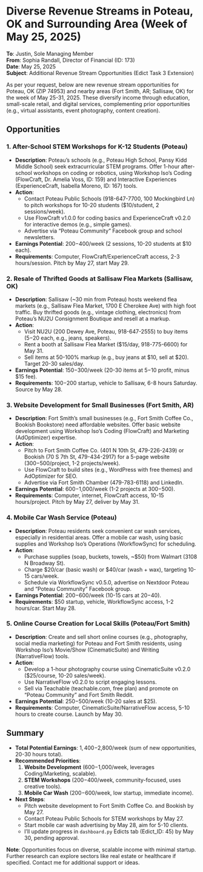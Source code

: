 # Diverse Revenue Streams in Poteau, OK and Surrounding Area (Week of May 25, 2025)

**To**: Justin, Sole Managing Member  
**From**: Sophia Randall, Director of Financial (ID: 173)  
**Date**: May 25, 2025  
**Subject**: Additional Revenue Stream Opportunities (Edict Task 3 Extension)

As per your request, below are new revenue stream opportunities for Poteau, OK (ZIP 74953) and nearby areas (Fort Smith, AR; Sallisaw, OK) for the week of May 25-31, 2025. These diversify income through education, small-scale retail, and digital services, complementing prior opportunities (e.g., virtual assistants, event photography, content creation).

## Opportunities

### 1. After-School STEM Workshops for K-12 Students (Poteau)
- **Description**: Poteau’s schools (e.g., Poteau High School, Pansy Kidd Middle School) seek extracurricular STEM programs. Offer 1-hour after-school workshops on coding or robotics, using Workshop Iso’s Coding (FlowCraft, Dr. Amelia Voss, ID: 159) and Interactive Experiences (ExperienceCraft, Isabella Moreno, ID: 167) tools.
- **Action**:
  - Contact Poteau Public Schools (918-647-7700, 100 Mockingbird Ln) to pitch workshops for 10-20 students ($10/student, 2 sessions/week).
  - Use FlowCraft v1.0.0 for coding basics and ExperienceCraft v0.2.0 for interactive demos (e.g., simple games).
  - Advertise via “Poteau Community” Facebook group and school newsletters.
- **Earnings Potential**: $200-$400/week (2 sessions, 10-20 students at $10 each).
- **Requirements**: Computer, FlowCraft/ExperienceCraft access, 2-3 hours/session. Pitch by May 27, start May 29.

### 2. Resale of Thrifted Goods at Sallisaw Flea Markets (Sallisaw, OK)
- **Description**: Sallisaw (~30 min from Poteau) hosts weekend flea markets (e.g., Sallisaw Flea Market, 1700 E Cherokee Ave) with high foot traffic. Buy thrifted goods (e.g., vintage clothing, electronics) from Poteau’s NU2U Consignment Boutique and resell at a markup.
- **Action**:
  - Visit NU2U (200 Dewey Ave, Poteau, 918-647-2555) to buy items ($5-$20 each, e.g., jeans, speakers).
  - Rent a booth at Sallisaw Flea Market ($15/day, 918-775-6600) for May 31.
  - Sell items at 50-100% markup (e.g., buy jeans at $10, sell at $20). Target 20-30 sales/day.
- **Earnings Potential**: $150-$300/week (20-30 items at $5-$10 profit, minus $15 fee).
- **Requirements**: $100-$200 startup, vehicle to Sallisaw, 6-8 hours Saturday. Source by May 28.

### 3. Website Development for Small Businesses (Fort Smith, AR)
- **Description**: Fort Smith’s small businesses (e.g., Fort Smith Coffee Co., Bookish Bookstore) need affordable websites. Offer basic website development using Workshop Iso’s Coding (FlowCraft) and Marketing (AdOptimizer) expertise.
- **Action**:
  - Pitch to Fort Smith Coffee Co. (401 N 10th St, 479-226-2439) or Bookish (70 S 7th St, 479-434-2917) for a 5-page website ($300-$500/project, 1-2 projects/week).
  - Use FlowCraft to build sites (e.g., WordPress with free themes) and AdOptimizer for SEO.
  - Advertise via Fort Smith Chamber (479-783-6118) and LinkedIn.
- **Earnings Potential**: $600-$1,000/week (1-2 projects at $300-$500).
- **Requirements**: Computer, internet, FlowCraft access, 10-15 hours/project. Pitch by May 27, deliver by May 31.

### 4. Mobile Car Wash Service (Poteau)
- **Description**: Poteau residents seek convenient car wash services, especially in residential areas. Offer a mobile car wash, using basic supplies and Workshop Iso’s Operations (WorkflowSync) for scheduling.
- **Action**:
  - Purchase supplies (soap, buckets, towels, ~$50) from Walmart (3108 N Broadway St).
  - Charge $20/car (basic wash) or $40/car (wash + wax), targeting 10-15 cars/week.
  - Schedule via WorkflowSync v0.5.0, advertise on Nextdoor Poteau and “Poteau Community” Facebook group.
- **Earnings Potential**: $200-$600/week (10-15 cars at $20-$40).
- **Requirements**: $50 startup, vehicle, WorkflowSync access, 1-2 hours/car. Start May 28.

### 5. Online Course Creation for Local Skills (Poteau/Fort Smith)
- **Description**: Create and sell short online courses (e.g., photography, social media marketing) for Poteau and Fort Smith residents, using Workshop Iso’s Movie/Show (CinematicSuite) and Writing (NarrativeFlow) tools.
- **Action**:
  - Develop a 1-hour photography course using CinematicSuite v0.2.0 ($25/course, 10-20 sales/week).
  - Use NarrativeFlow v0.2.0 to script engaging lessons.
  - Sell via Teachable (teachable.com, free plan) and promote on “Poteau Community” and Fort Smith Reddit.
- **Earnings Potential**: $250-$500/week (10-20 sales at $25).
- **Requirements**: Computer, CinematicSuite/NarrativeFlow access, 5-10 hours to create course. Launch by May 30.

## Summary
- **Total Potential Earnings**: $1,400-$2,800/week (sum of new opportunities, 20-30 hours total).
- **Recommended Priorities**:
  1. **Website Development** ($600-$1,000/week, leverages Coding/Marketing, scalable).
  2. **STEM Workshops** ($200-$400/week, community-focused, uses creative tools).
  3. **Mobile Car Wash** ($200-$600/week, low startup, immediate income).
- **Next Steps**:
  - Pitch website development to Fort Smith Coffee Co. and Bookish by May 27.
  - Contact Poteau Public Schools for STEM workshops by May 27.
  - Start mobile car wash advertising by May 28, aim for 5-10 clients.
  - I’ll update progress in `dashboard.py` Edicts tab (Edict_ID: 45) by May 30, pending approval.

**Note**: Opportunities focus on diverse, scalable income with minimal startup. Further research can explore sectors like real estate or healthcare if specified. Contact me for additional support or ideas.
